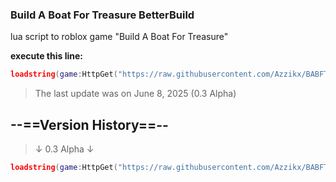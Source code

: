 ### Build A Boat For Treasure BetterBuild
lua script to roblox game "Build A Boat For Treasure"

**execute this line:**
```lua
loadstring(game:HttpGet("https://raw.githubusercontent.com/Azzikx/BABFTBetterBuild/refs/heads/main/SourceCode"))()
```
> The last update was on June 8, 2025 (0.3 Alpha)
## **--==Version History==--**
> ↓ 0.3 Alpha ↓
```lua
loadstring(game:HttpGet("https://raw.githubusercontent.com/Azzikx/BABFT-Better-Build/refs/heads/main/Versions/03Alpha"))()
```
